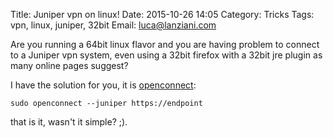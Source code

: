 Title: Juniper vpn on linux!
Date: 2015-10-26 14:05
Category: Tricks
Tags: vpn, linux, juniper, 32bit
Email: luca@lanziani.com


Are you running a 64bit linux flavor and you are having problem to connect to a Juniper vpn system, even using a 32bit firefox with a 32bit jre plugin as many online pages suggest?

I have the solution for you, it is [openconnect][1]:

```
sudo openconnect --juniper https://endpoint
```

that is it, wasn't it simple? ;).
 
[1]: http://www.infradead.org/openconnect/index.html
